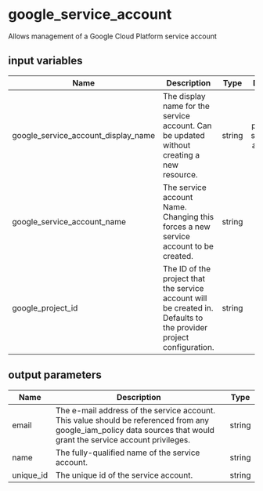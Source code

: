 # google_service_account

Allows management of a Google Cloud Platform service account

## input variables

| Name | Description | Type | Default | Required |
|------|-------------|:----:|:-----:|:-----:|
|google_service_account_display_name|The display name for the service account. Can be updated without creating a new resource.|string|project-service-account|No|
|google_service_account_name|The service account Name. Changing this forces a new service account to be created.|string||Yes|
|google_project_id|The ID of the project that the service account will be created in. Defaults to the provider project configuration.|string||Yes|

## output parameters

| Name | Description | Type |
|------|-------------|:----:|
|email|The e-mail address of the service account. This value should be referenced from any google_iam_policy data sources that would grant the service account privileges.|string|
|name|The fully-qualified name of the service account.|string|
|unique_id|The unique id of the service account.|string|
